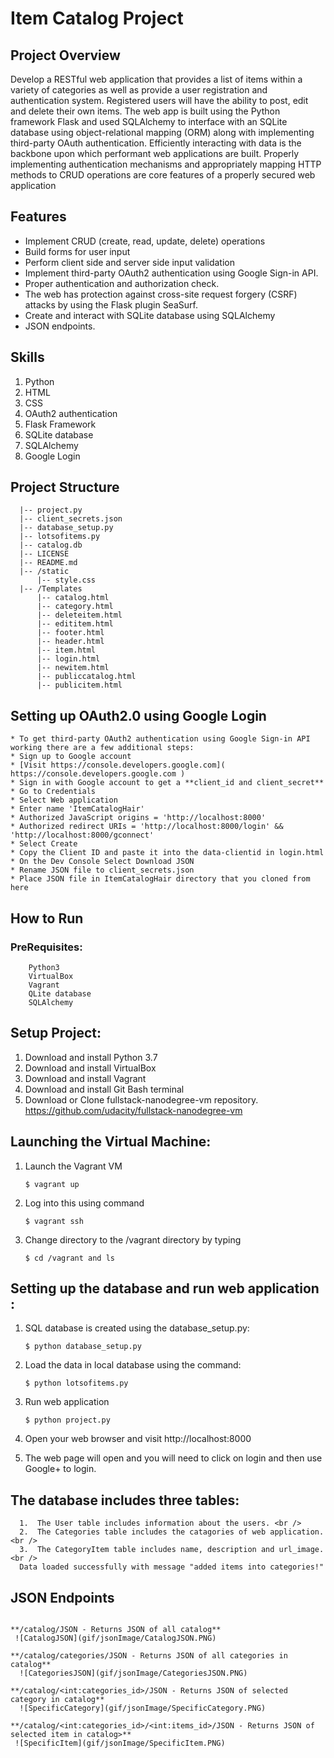 
# Item Catalog Project

## Project Overview
Develop a RESTful web application that provides a list of items within a variety of categories as well as provide a user registration and authentication system.
Registered users will have the ability to post, edit and delete their own items.
The web app is built using the Python framework Flask and used SQLAlchemy to interface with an SQLite database using object-relational mapping (ORM) 
along with implementing third-party OAuth authentication.
Efficiently interacting with data is the backbone upon which performant web applications are built.
Properly implementing authentication mechanisms and appropriately mapping HTTP methods to CRUD operations are core features of a properly secured web application

## Features
* Implement CRUD (create, read, update, delete) operations
* Build forms for user input
* Perform client side and server side input validation
* Implement third-party OAuth2 authentication using Google Sign-in API.
* Proper authentication and authorization check.
* The web has protection against cross-site request forgery (CSRF) attacks by using the Flask plugin SeaSurf. 
* Create and interact with SQLite database using SQLAlchemy
* JSON endpoints.

## Skills 
1. Python
2. HTML
3. CSS
4. OAuth2 authentication
5. Flask Framework
6. SQLite database
7. SQLAlchemy
8. Google Login 

## Project Structure 

```          
  |-- project.py 
  |-- client_secrets.json
  |-- database_setup.py 
  |-- lotsofitems.py
  |-- catalog.db 
  |-- LICENSE 
  |-- README.md 
  |-- /static 
      |-- style.css 
  |-- /Templates 
      |-- catalog.html 
      |-- category.html 
      |-- deleteitem.html
      |-- edititem.html 
      |-- footer.html 
      |-- header.html 
      |-- item.html
      |-- login.html 
      |-- newitem.html 
      |-- publiccatalog.html
      |-- publicitem.html 
```

## Setting up OAuth2.0 using Google Login

```
* To get third-party OAuth2 authentication using Google Sign-in API working there are a few additional steps:
* Sign up to Google account 
* [Visit https://console.developers.google.com]( https://console.developers.google.com ) 
* Sign in with Google account to get a **client_id and client_secret** 
* Go to Credentials 
* Select Web application 
* Enter name 'ItemCatalogHair' 
* Authorized JavaScript origins = 'http://localhost:8000' 
* Authorized redirect URIs = 'http://localhost:8000/login' && 'http://localhost:8000/gconnect' 
* Select Create 
* Copy the Client ID and paste it into the data-clientid in login.html 
* On the Dev Console Select Download JSON 
* Rename JSON file to client_secrets.json 
* Place JSON file in ItemCatalogHair directory that you cloned from here 
```

## How to Run
### PreRequisites:

```
    Python3 
    VirtualBox 
    Vagrant
    QLite database
    SQLAlchemy 
```
## Setup Project:
1. Download and install Python 3.7
2. Download and install VirtualBox 
3. Download and install Vagrant
4. Download and install Git Bash terminal
5. Download or Clone fullstack-nanodegree-vm repository. https://github.com/udacity/fullstack-nanodegree-vm

## Launching the Virtual Machine: 
1. Launch the Vagrant VM  

   ```
   $ vagrant up
   ```
2. Log into this using command

   ```
   $ vagrant ssh
   ```
3. Change directory to the /vagrant directory by typing
   
   ```
   $ cd /vagrant and ls
   ```

## Setting up the database and run web application :
1. SQL database is created using the database_setup.py: 

   ```
   $ python database_setup.py
   ```
2. Load the data in local database using the command: 

   ```
   $ python lotsofitems.py   
   ```
3. Run web application 

   ```
   $ python project.py 
   ```
4. Open your web browser and visit http://localhost:8000

6. The web page will open and you will need to click on login and then use Google+  to login.

## The database includes three tables: 

  ```
    1.  The User table includes information about the users. <br />
    2.  The Categories table includes the catagories of web application. <br />
    3.  The CategoryItem table includes name, description and url_image. <br />
    Data loaded successfully with message "added items into categories!"
  ```

## JSON Endpoints

```

**/catalog/JSON - Returns JSON of all catalog**  
 ![CatalogJSON](gif/jsonImage/CatalogJSON.PNG)  

**/catalog/categories/JSON - Returns JSON of all categories in catalog**  
  ![CategoriesJSON](gif/jsonImage/CategoriesJSON.PNG)

**/catalog/<int:categories_id>/JSON - Returns JSON of selected category in catalog**  
  ![SpecificCategory](gif/jsonImage/SpecificCategory.PNG)

**/catalog/<int:categories_id>/<int:items_id>/JSON - Returns JSON of selected item in catalog>**  
 ![SpecificItem](gif/jsonImage/SpecificItem.PNG)
```
 


















